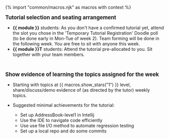 {% import "common/macros.njk" as macros with context %}

<big>**Tutorial selection and seating arrangement**</big>

* **{{ module }}** students: As you don't have a confirmed tutorial yet, attend the slot you chose in the 'Temporary Tutorial Registration' Doodle poll (to be done early in Mon-Tue of week 2). Team forming will be done in the following week. You are free to sit with anyone this week.
* **{{ module }}T** students: Attend the tutorial pre-allocated to you. Sit together with your team members.


<br/>

<big>****Show evidence of learning the topics assigned for the week****</big>

* Starting with topics at {{ macros.show_stars("1") }} level, share/discuss/demo evidence of (as directed by the tutor) weekly topics.

* Suggested minimal achievements for the tutorial:
  * Set up AddressBook-level1 in Intellij
  * Use the IDE to navigate code efficiently
  * Use use file I/O method to automate regression testing
  * Set up a local repo and do some commits